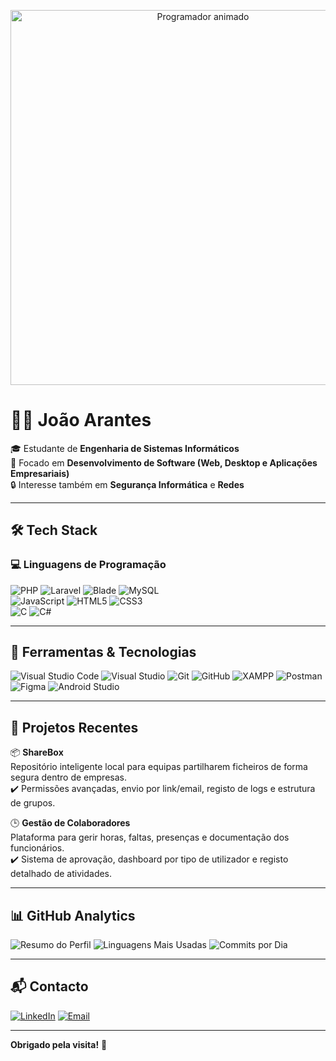 <p align="center">
  <img src="https://media0.giphy.com/media/v1.Y2lkPTc5MGI3NjExbTZzaTk1dmR6cGY3OWhkNnFxZ2JlcWp2N2l5dGtnZ3JlOXBpbjhvOSZlcD12MV9pbnRlcm5hbF9naWZfYnlfaWQmY3Q9Zw/13HgwGsXF0aiGY/giphy.gif" alt="Programador animado" width="600"/>
</p>



# 👨‍💻 João Arantes

🎓 Estudante de **Engenharia de Sistemas Informáticos**  
🚀 Focado em **Desenvolvimento de Software (Web, Desktop e Aplicações Empresariais)**  
🔒 Interesse também em **Segurança Informática** e **Redes**

---

## 🛠️ Tech Stack

### 💻 Linguagens de Programação

![PHP](https://img.shields.io/badge/PHP-777BB4?style=for-the-badge&logo=php&logoColor=white)
![Laravel](https://img.shields.io/badge/Laravel-E74430?style=for-the-badge&logo=laravel&logoColor=white)
![Blade](https://img.shields.io/badge/Blade-black?style=for-the-badge)
![MySQL](https://img.shields.io/badge/MySQL-005C84?style=for-the-badge&logo=mysql&logoColor=white)  
![JavaScript](https://img.shields.io/badge/JavaScript-F7DF1E?style=for-the-badge&logo=javascript&logoColor=black)
![HTML5](https://img.shields.io/badge/HTML5-E34F26?style=for-the-badge&logo=html5&logoColor=white)
![CSS3](https://img.shields.io/badge/CSS3-1572B6?style=for-the-badge&logo=css3&logoColor=white)  
![C](https://img.shields.io/badge/C-00599C?style=for-the-badge&logo=c&logoColor=white)
![C#](https://img.shields.io/badge/C%23-239120?style=for-the-badge&logo=c-sharp&logoColor=white)

---

## 🧰 Ferramentas & Tecnologias

![Visual Studio Code](https://img.shields.io/badge/VS_Code-007ACC?style=for-the-badge&logo=visual-studio-code&logoColor=white)
![Visual Studio](https://img.shields.io/badge/Visual_Studio-5C2D91?style=for-the-badge&logo=visual-studio&logoColor=white)
![Git](https://img.shields.io/badge/Git-F05032?style=for-the-badge&logo=git&logoColor=white)
![GitHub](https://img.shields.io/badge/GitHub-181717?style=for-the-badge&logo=github&logoColor=white)
![XAMPP](https://img.shields.io/badge/XAMPP-FB7A24?style=for-the-badge&logo=xampp&logoColor=white)
![Postman](https://img.shields.io/badge/Postman-FF6C37?style=for-the-badge&logo=postman&logoColor=white)
![Figma](https://img.shields.io/badge/Figma-F24E1E?style=for-the-badge&logo=figma&logoColor=white)
![Android Studio](https://img.shields.io/badge/Android_Studio-3DDC84?style=for-the-badge&logo=android-studio&logoColor=white)

---

## 📌 Projetos Recentes

📦 **ShareBox**  
Repositório inteligente local para equipas partilharem ficheiros de forma segura dentro de empresas.  
✔️ Permissões avançadas, envio por link/email, registo de logs e estrutura de grupos.

🕒 **Gestão de Colaboradores**  
Plataforma para gerir horas, faltas, presenças e documentação dos funcionários.  
✔️ Sistema de aprovação, dashboard por tipo de utilizador e registo detalhado de atividades.

---

## 📊 GitHub Analytics

![Resumo do Perfil](https://github-profile-summary-cards.vercel.app/api/cards/profile-details?username=Arantes722&theme=github_dark)
![Linguagens Mais Usadas](https://github-profile-summary-cards.vercel.app/api/cards/most-commit-language?username=Arantes722&theme=github_dark)
![Commits por Dia](https://github-profile-summary-cards.vercel.app/api/cards/productive-time?username=Arantes722&theme=github_dark&utcOffset=0)

---

## 📬 Contacto

[![LinkedIn](https://img.shields.io/badge/LinkedIn-0A66C2?style=for-the-badge&logo=linkedin&logoColor=white)](https://www.linkedin.com/in/joao-arantes-783647267/)
[![Email](https://img.shields.io/badge/Gmail-D14836?style=for-the-badge&logo=gmail&logoColor=white)](mailto:arantesjps@gmail.com)

---

**Obrigado pela visita!** 👋
